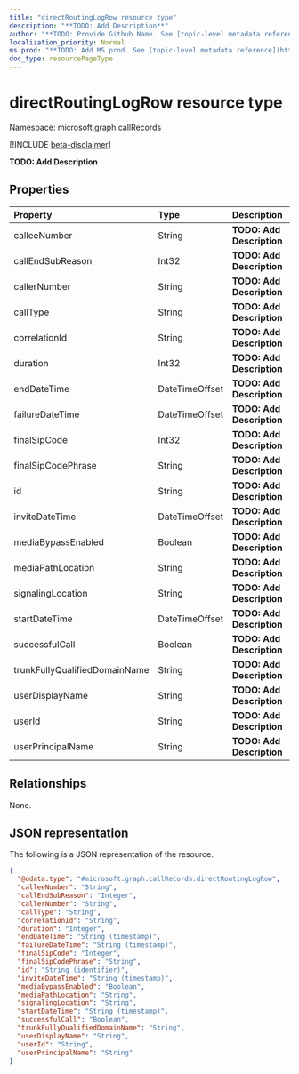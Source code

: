 ```yaml
---
title: "directRoutingLogRow resource type"
description: "**TODO: Add Description**"
author: "**TODO: Provide Github Name. See [topic-level metadata reference](https://msgo.azurewebsites.net/add/document/guidelines/metadata.html#topic-level-metadata)**"
localization_priority: Normal
ms.prod: "**TODO: Add MS prod. See [topic-level metadata reference](https://msgo.azurewebsites.net/add/document/guidelines/metadata.html#topic-level-metadata)**"
doc_type: resourcePageType
---
```


# directRoutingLogRow resource type

Namespace: microsoft.graph.callRecords

[!INCLUDE [beta-disclaimer](../../includes/beta-disclaimer.md)]

**TODO: Add Description**

## Properties
|Property|Type|Description|
|:---|:---|:---|
|calleeNumber|String|**TODO: Add Description**|
|callEndSubReason|Int32|**TODO: Add Description**|
|callerNumber|String|**TODO: Add Description**|
|callType|String|**TODO: Add Description**|
|correlationId|String|**TODO: Add Description**|
|duration|Int32|**TODO: Add Description**|
|endDateTime|DateTimeOffset|**TODO: Add Description**|
|failureDateTime|DateTimeOffset|**TODO: Add Description**|
|finalSipCode|Int32|**TODO: Add Description**|
|finalSipCodePhrase|String|**TODO: Add Description**|
|id|String|**TODO: Add Description**|
|inviteDateTime|DateTimeOffset|**TODO: Add Description**|
|mediaBypassEnabled|Boolean|**TODO: Add Description**|
|mediaPathLocation|String|**TODO: Add Description**|
|signalingLocation|String|**TODO: Add Description**|
|startDateTime|DateTimeOffset|**TODO: Add Description**|
|successfulCall|Boolean|**TODO: Add Description**|
|trunkFullyQualifiedDomainName|String|**TODO: Add Description**|
|userDisplayName|String|**TODO: Add Description**|
|userId|String|**TODO: Add Description**|
|userPrincipalName|String|**TODO: Add Description**|

## Relationships
None.

## JSON representation
The following is a JSON representation of the resource.
<!-- {
  "blockType": "resource",
  "@odata.type": "microsoft.graph.callRecords.directRoutingLogRow"
}
-->
``` json
{
  "@odata.type": "#microsoft.graph.callRecords.directRoutingLogRow",
  "calleeNumber": "String",
  "callEndSubReason": "Integer",
  "callerNumber": "String",
  "callType": "String",
  "correlationId": "String",
  "duration": "Integer",
  "endDateTime": "String (timestamp)",
  "failureDateTime": "String (timestamp)",
  "finalSipCode": "Integer",
  "finalSipCodePhrase": "String",
  "id": "String (identifier)",
  "inviteDateTime": "String (timestamp)",
  "mediaBypassEnabled": "Boolean",
  "mediaPathLocation": "String",
  "signalingLocation": "String",
  "startDateTime": "String (timestamp)",
  "successfulCall": "Boolean",
  "trunkFullyQualifiedDomainName": "String",
  "userDisplayName": "String",
  "userId": "String",
  "userPrincipalName": "String"
}
```

